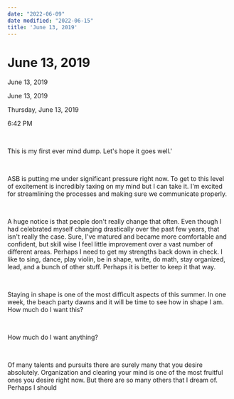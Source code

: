 ```yaml
---
date: "2022-06-09"
date modified: "2022-06-15"
title: 'June 13, 2019'
---
```


# June 13, 2019
June 13, 2019

June 13, 2019

Thursday, June 13, 2019

6:42 PM

 

This is my first ever mind dump. Let's hope it goes well.'

 

ASB is putting me under significant pressure right now. To get to this level of excitement is incredibly taxing on my mind but I can take it. I'm excited for streamlining the processes and making sure we communicate properly.

 

A huge notice is that people don't really change that often. Even though I had celebrated myself changing drastically over the past few years, that isn't really the case. Sure, I've matured and became more comfortable and confident, but skill wise I feel little improvement over a vast number of different areas. Perhaps I need to get my strengths back down in check. I like to sing, dance, play violin, be in shape, write, do math, stay organized, lead, and a bunch of other stuff. Perhaps it is better to keep it that way.

 

Staying in shape is one of the most difficult aspects of this summer. In one week, the beach party dawns and it will be time to see how in shape I am. How much do I want this?

 

How much do I want anything?

 

Of many talents and pursuits there are surely many that you desire absolutely. Organization and clearing your mind is one of the most fruitful ones you desire right now. But there are so many others that I dream of. Perhaps I should
